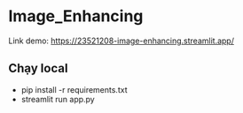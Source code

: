 ﻿# Image_Enhancing
Link demo: https://23521208-image-enhancing.streamlit.app/

## Chạy local
- pip install -r requirements.txt
- streamlit run app.py


